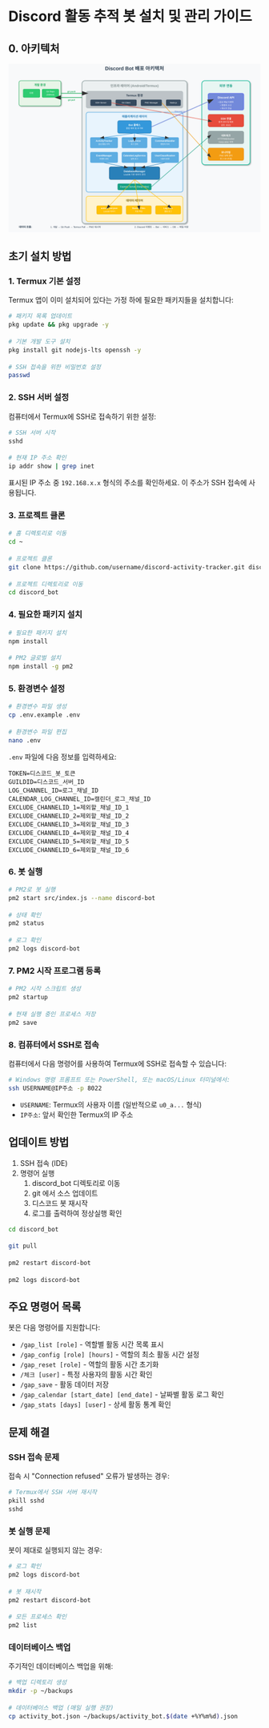 # Discord 활동 추적 봇 설치 및 관리 가이드
## 0. 아키텍처
![discord_bot_architecture.svg](readme_src/discord_bot_architecture.svg)


## 초기 설치 방법

### 1. Termux 기본 설정

Termux 앱이 이미 설치되어 있다는 가정 하에 필요한 패키지들을 설치합니다:

```bash
# 패키지 목록 업데이트
pkg update && pkg upgrade -y

# 기본 개발 도구 설치
pkg install git nodejs-lts openssh -y

# SSH 접속을 위한 비밀번호 설정
passwd
```

### 2. SSH 서버 설정

컴퓨터에서 Termux에 SSH로 접속하기 위한 설정:

```bash
# SSH 서버 시작
sshd

# 현재 IP 주소 확인
ip addr show | grep inet
```

표시된 IP 주소 중 `192.168.x.x` 형식의 주소를 확인하세요. 이 주소가 SSH 접속에 사용됩니다.

### 3. 프로젝트 클론

```bash
# 홈 디렉토리로 이동
cd ~

# 프로젝트 클론
git clone https://github.com/username/discord-activity-tracker.git discord_bot

# 프로젝트 디렉토리로 이동
cd discord_bot
```

### 4. 필요한 패키지 설치

```bash
# 필요한 패키지 설치
npm install

# PM2 글로벌 설치
npm install -g pm2
```

### 5. 환경변수 설정

```bash
# 환경변수 파일 생성
cp .env.example .env

# 환경변수 파일 편집
nano .env
```

`.env` 파일에 다음 정보를 입력하세요:

```
TOKEN=디스코드_봇_토큰
GUILDID=디스코드_서버_ID
LOG_CHANNEL_ID=로그_채널_ID
CALENDAR_LOG_CHANNEL_ID=캘린더_로그_채널_ID
EXCLUDE_CHANNELID_1=제외할_채널_ID_1
EXCLUDE_CHANNELID_2=제외할_채널_ID_2
EXCLUDE_CHANNELID_3=제외할_채널_ID_3
EXCLUDE_CHANNELID_4=제외할_채널_ID_4
EXCLUDE_CHANNELID_5=제외할_채널_ID_5
EXCLUDE_CHANNELID_6=제외할_채널_ID_6
```

### 6. 봇 실행

```bash
# PM2로 봇 실행
pm2 start src/index.js --name discord-bot

# 상태 확인
pm2 status

# 로그 확인
pm2 logs discord-bot
```

### 7. PM2 시작 프로그램 등록

```bash
# PM2 시작 스크립트 생성
pm2 startup

# 현재 실행 중인 프로세스 저장
pm2 save
```

### 8. 컴퓨터에서 SSH로 접속

컴퓨터에서 다음 명령어를 사용하여 Termux에 SSH로 접속할 수 있습니다:

```bash
# Windows 명령 프롬프트 또는 PowerShell, 또는 macOS/Linux 터미널에서:
ssh USERNAME@IP주소 -p 8022
```

- `USERNAME`: Termux의 사용자 이름 (일반적으로 `u0_a...` 형식)
- `IP주소`: 앞서 확인한 Termux의 IP 주소

## 업데이트 방법

1. SSH 접속 (IDE)
2. 명령어 실행
   1. discord_bot 디렉토리로 이동
   2. git 에서 소스 업데이트
   3. 디스코드 봇 재시작
   4. 로그를 출력하여 정상실행 확인

```bash
cd discord_bot

git pull

pm2 restart discord-bot

pm2 logs discord-bot
```

## 주요 명령어 목록

봇은 다음 명령어를 지원합니다:

- `/gap_list [role]` - 역할별 활동 시간 목록 표시
- `/gap_config [role] [hours]` - 역할의 최소 활동 시간 설정
- `/gap_reset [role]` - 역할의 활동 시간 초기화
- `/체크 [user]` - 특정 사용자의 활동 시간 확인
- `/gap_save` - 활동 데이터 저장
- `/gap_calendar [start_date] [end_date]` - 날짜별 활동 로그 확인
- `/gap_stats [days] [user]` - 상세 활동 통계 확인

## 문제 해결

### SSH 접속 문제

접속 시 "Connection refused" 오류가 발생하는 경우:

```bash
# Termux에서 SSH 서버 재시작
pkill sshd
sshd
```

### 봇 실행 문제

봇이 제대로 실행되지 않는 경우:

```bash
# 로그 확인
pm2 logs discord-bot

# 봇 재시작
pm2 restart discord-bot

# 모든 프로세스 확인
pm2 list
```

### 데이터베이스 백업

주기적인 데이터베이스 백업을 위해:

```bash
# 백업 디렉토리 생성
mkdir -p ~/backups

# 데이터베이스 백업 (매일 실행 권장)
cp activity_bot.json ~/backups/activity_bot.$(date +%Y%m%d).json
```